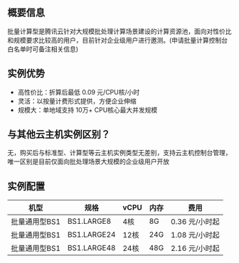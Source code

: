 ## 概要信息

批量计算型是腾讯云针对大规模批处理计算场景建设的计算资源池，面向对性价比和规模要求比较高的用户，目前针对企业级用户进行邀测。(申请批量计算控制台白名单时可备注相关信息)

## 实例优势
* 高性价比：折算后最低 0.09 元/CPU核/小时
* 灵活：以按量计费形式提供，方便企业伸缩
* 规模大：单地域支持 10万+ CPU核心最大并发规模

## 与其他云主机实例区别？
无，购买后与标准型、计算型等云主机实例类型无差别，支持云主机控制台管理，唯一区别是目前仅面向批处理场景大规模的企业级用户开放

## 实例配置

| 机型 | 规格 | vCPU | 内存 | 费用 |
|---------|---------|---------|---------|---------|
| 批量通用型BS1 | BS1.LARGE8 | 4核 | 8G | 0.36 元/小时起 |
| 批量通用型BS1 | BS1.LARGE24 | 12核 | 24G | 1.08 元/小时起 |
| 批量通用型BS1 | BS1.LARGE48 | 24核 | 48G | 2.16 元/小时起 |


